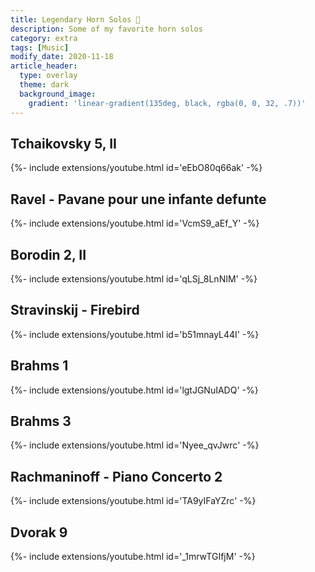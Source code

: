 ```yaml
---
title: Legendary Horn Solos 💛
description: Some of my favorite horn solos
category: extra
tags: [Music]
modify_date: 2020-11-18
article_header:
  type: overlay
  theme: dark
  background_image:
    gradient: 'linear-gradient(135deg, black, rgba(0, 0, 32, .7))'
---
```

## Tchaikovsky 5, II
<div>{%- include extensions/youtube.html id='eEbO80q66ak' -%}</div>

## Ravel - Pavane pour une infante defunte
<div>{%- include extensions/youtube.html id='VcmS9_aEf_Y' -%}</div>

## Borodin 2, II
<div>{%- include extensions/youtube.html id='qLSj_8LnNIM' -%}</div>

## Stravinskij - Firebird
<div>{%- include extensions/youtube.html id='b51mnayL44I' -%}</div>

## Brahms 1
<div>{%- include extensions/youtube.html id='lgtJGNuIADQ' -%}</div>

## Brahms 3
<div>{%- include extensions/youtube.html id='Nyee_qvJwrc' -%}</div>

## Rachmaninoff - Piano Concerto 2
<div>{%- include extensions/youtube.html id='TA9yIFaYZrc' -%}</div>

## Dvorak 9
<div>{%- include extensions/youtube.html id='_1mrwTGIfjM' -%}</div>
